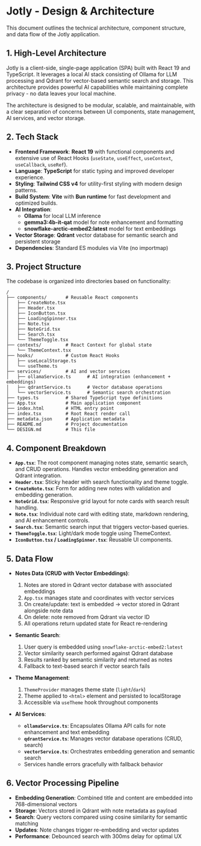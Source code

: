 
# Jotly - Design & Architecture

This document outlines the technical architecture, component structure, and data flow of the Jotly application.

## 1. High-Level Architecture

Jotly is a client-side, single-page application (SPA) built with React 19 and TypeScript. It leverages a local AI stack consisting of Ollama for LLM processing and Qdrant for vector-based semantic search and storage. This architecture provides powerful AI capabilities while maintaining complete privacy - no data leaves your local machine.

The architecture is designed to be modular, scalable, and maintainable, with a clear separation of concerns between UI components, state management, AI services, and vector storage.

## 2. Tech Stack

- **Frontend Framework**: **React 19** with functional components and extensive use of React Hooks (`useState`, `useEffect`, `useContext`, `useCallback`, `useRef`).
- **Language**: **TypeScript** for static typing and improved developer experience.
- **Styling**: **Tailwind CSS v4** for utility-first styling with modern design patterns.
- **Build System**: **Vite** with **Bun runtime** for fast development and optimized builds.
- **AI Integration**:
    - **Ollama** for local LLM inference
    - **gemma3:4b-it-qat** model for note enhancement and formatting
    - **snowflake-arctic-embed2:latest** model for text embeddings
- **Vector Storage**: **Qdrant** vector database for semantic search and persistent storage
- **Dependencies**: Standard ES modules via Vite (no importmap)

## 3. Project Structure

The codebase is organized into directories based on functionality:

```
/
├── components/       # Reusable React components
│   ├── CreateNote.tsx
│   ├── Header.tsx
│   ├── IconButton.tsx
│   ├── LoadingSpinner.tsx
│   ├── Note.tsx
│   ├── NoteGrid.tsx
│   ├── Search.tsx
│   └── ThemeToggle.tsx
├── contexts/         # React Context for global state
│   └── ThemeContext.tsx
├── hooks/            # Custom React Hooks
│   ├── useLocalStorage.ts
│   └── useTheme.ts
├── services/         # AI and vector services
│   ├── ollamaService.ts      # AI integration (enhancement + embeddings)
│   ├── qdrantService.ts      # Vector database operations
│   └── vectorService.ts      # Semantic search orchestration
├── types.ts          # Shared TypeScript type definitions
├── App.tsx           # Main application component
├── index.html        # HTML entry point
├── index.tsx         # Root React render call
├── metadata.json     # Application metadata
├── README.md         # Project documentation
└── DESIGN.md         # This file
```

## 4. Component Breakdown

- **`App.tsx`**: The root component managing notes state, semantic search, and CRUD operations. Handles vector embedding generation and Qdrant integration.
- **`Header.tsx`**: Sticky header with search functionality and theme toggle.
- **`CreateNote.tsx`**: Form for adding new notes with validation and embedding generation.
- **`NoteGrid.tsx`**: Responsive grid layout for note cards with search result handling.
- **`Note.tsx`**: Individual note card with editing state, markdown rendering, and AI enhancement controls.
- **`Search.tsx`**: Semantic search input that triggers vector-based queries.
- **`ThemeToggle.tsx`**: Light/dark mode toggle using ThemeContext.
- **`IconButton.tsx` / `LoadingSpinner.tsx`**: Reusable UI components.

## 5. Data Flow

- **Notes Data (CRUD with Vector Embeddings)**:
    1. Notes are stored in Qdrant vector database with associated embeddings
    2. `App.tsx` manages state and coordinates with vector services
    3. On create/update: text is embedded → vector stored in Qdrant alongside note data
    4. On delete: note removed from Qdrant via vector ID
    5. All operations return updated state for React re-rendering

- **Semantic Search**:
    1. User query is embedded using `snowflake-arctic-embed2:latest`
    2. Vector similarity search performed against Qdrant database
    3. Results ranked by semantic similarity and returned as notes
    4. Fallback to text-based search if vector search fails

- **Theme Management**:
    1. `ThemeProvider` manages theme state (`light`/`dark`)
    2. Theme applied to `<html>` element and persisted to localStorage
    3. Accessible via `useTheme` hook throughout components

- **AI Services**:
    - **`ollamaService.ts`**: Encapsulates Ollama API calls for note enhancement and text embedding
    - **`qdrantService.ts`**: Manages vector database operations (CRUD, search)
    - **`vectorService.ts`**: Orchestrates embedding generation and semantic search
    - Services handle errors gracefully with fallback behavior

## 6. Vector Processing Pipeline

- **Embedding Generation**: Combined title and content are embedded into 768-dimensional vectors
- **Storage**: Vectors stored in Qdrant with note metadata as payload
- **Search**: Query vectors compared using cosine similarity for semantic matching
- **Updates**: Note changes trigger re-embedding and vector updates
- **Performance**: Debounced search with 300ms delay for optimal UX
